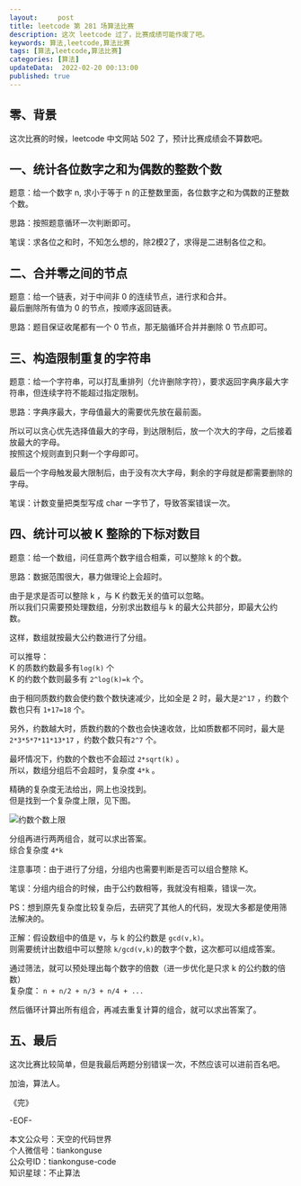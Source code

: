 ```yaml
---   
layout:     post  
title: leetcode 第 281 场算法比赛  
description: 这次 leetcode 过了，比赛成绩可能作废了吧。       
keywords: 算法,leetcode,算法比赛  
tags: [算法,leetcode,算法比赛]    
categories: [算法]  
updateData:  2022-02-20 00:13:00  
published: true  
---  
```



## 零、背景  


这次比赛的时候，leetcode 中文网站 502 了，预计比赛成绩会不算数吧。  



## 一、统计各位数字之和为偶数的整数个数  


题意：给一个数字 n, 求小于等于 n 的正整数里面，各位数字之和为偶数的正整数个数。  


思路：按照题意循环一次判断即可。  


笔误：求各位之和时，不知怎么想的，除2模2了，求得是二进制各位之和。  


## 二、合并零之间的节点  


题意：给一个链表，对于中间非 0 的连续节点，进行求和合并。  
最后删除所有值为 0 的节点，按顺序返回链表。   


思路：题目保证收尾都有一个 0 节点，那无脑循环合并并删除 0 节点即可。  


## 三、构造限制重复的字符串  


题意：给一个字符串，可以打乱重排列（允许删除字符），要求返回字典序最大字符串，但连续字符不能超过指定限制。  


思路：字典序最大，字母值最大的需要优先放在最前面。  


所以可以贪心优先选择值最大的字母，到达限制后，放一个次大的字母，之后接着放最大的字母。  
按照这个规则直到只剩一个字母即可。  


最后一个字母触发最大限制后，由于没有次大字母，剩余的字母就是都需要删除的字母。  


笔误：计数变量把类型写成 char 一字节了，导致答案错误一次。  


## 四、统计可以被 K 整除的下标对数目  


题意：给一个数组，问任意两个数字组合相乘，可以整除 k 的个数。  


思路：数据范围很大，暴力做理论上会超时。  


由于是求是否可以整除 k ，与 K 约数无关的值可以忽略。  
所以我们只需要预处理数组，分别求出数组与 k 的最大公共部分，即最大公约数。  


这样，数组就按最大公约数进行了分组。  


可以推导：  
K 的质数约数最多有`log(k)` 个  
K 的约数个数则最多有 `2^log(k)=k`  个。  


由于相同质数约数会使约数个数快速减少，比如全是 2 时，最大是`2^17` ，约数个数也只有 `1+17=18` 个。  


另外，约数越大时，质数约数的个数也会快速收敛，比如质数都不同时，最大是`2*3*5*7*11*13*17` ，约数个数只有`2^7` 个。  


最坏情况下，约数的个数也不会超过 `2*sqrt(k)` 。  
所以，数组分组后不会超时，复杂度 `4*k` 。  


精确的复杂度无法给出，网上也没找到。  
​但是找到一个复杂度上限，见下图。  


![约数个数上限](https://res2022.tiankonguse.com/images/2022/02/20/001.png)



分组再进行两两组合，就可以求出答案。  
综合复杂度 `4*k`   



注意事项：由于进行了分组，分组内也需要判断是否可以组合整除 K。  


笔误：分组内组合的时候，由于公约数相等，我就没有相乘，错误一次。  


PS：想到原先复杂度比较复杂后，去研究了其他人的代码，发现大多都是使用筛法解决的。  



正解：假设数组中的值是 v，与 k 的公约数是 `gcd(v,k)`。  
则需要统计出数组中可以整除 `k/gcd(v,k)`的数字个数，这次都可以组成答案。  


通过筛法，就可以预处理出每个数字的倍数（进一步优化是只求 k 的公约数的倍数）  
复杂度： `n + n/2 + n/3 + n/4 + ...`  


然后循环计算出所有组合，再减去重复计算的组合，就可以求出答案了。  




## 五、最后


这次比赛比较简单，但是我最后两题分别错误一次，不然应该可以进前百名吧。  




加油，算法人。  


《完》  


-EOF-  



本文公众号：天空的代码世界  
个人微信号：tiankonguse  
公众号ID：tiankonguse-code  
知识星球：不止算法  

